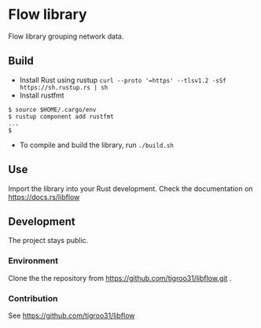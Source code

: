 # Flow library

Flow library grouping network data.

## Build

* Install Rust using rustup `curl --proto '=https' --tlsv1.2 -sSf https://sh.rustup.rs | sh`
* Install rustfmt

```shell script
$ source $HOME/.cargo/env
$ rustup component add rustfmt
...
$
```

* To compile and build the library, run `./build.sh`

## Use

Import the library into your Rust development.
Check the documentation on https://docs.rs/libflow

## Development

The project stays public.

### Environment

Clone the the repository from https://github.com/tigroo31/libflow.git .

### Contribution

See https://github.com/tigroo31/libflow